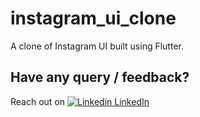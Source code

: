 # instagram_ui_clone

A clone of Instagram UI built using Flutter.

<!-- ## Steps to Download
1. Go to [releases page](https://github.com/sagar-monga/instagram-UI-clone-flutter/releases).
2. Download the APK file from <code>assets</code> and install the latest release.
That's It! 😁😁
 -->
## Have any query / feedback?
Reach out on 
[![Linkedin](https://i.stack.imgur.com/gVE0j.png) LinkedIn](https://linkedin.com/in/sagarmonga)

